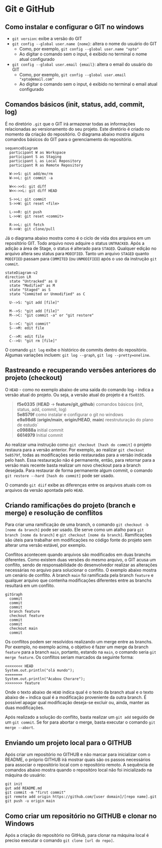 # Git e GitHub

## Como instalar e configurar o GIT no windows

- `git version`: exibe a versão do GIT
- `git config --global user.name {nome}`: altera o nome do usuário do GIT
  - Como, por exemplo, `git config --global user.name "xpto"`
  - Ao digitar o comando sem o input, é exibido no terminal o nome atual configurado
- `git config --global user.email {email}`: altera o email do usuário do GIT
  - Como, por exemplo, `git config --global user.email "xpto@email.com"`
  - Ao digitar o comando sem o input, é exibido no terminal o email atual configurado

## Comandos básicos (init, status, add, commit, log)

É no diretório `.git` que o GIT irá armazenar todas as informações relacionadas ao versionamento do seu projeto. Este diretório é criado no momento da criação do repositório. O diagrama abaixo mostra alguns comandos básicos do GIT para o gerenciamento do repositório.

```mermaid
sequenceDiagram
  participant W as Workspace
  participant S as Staging
  participant L as Local Repository
  participant R as Remote Repository

  W->>S: git add/mv/rm
  W->>L: git commit -a

  W<<->>S: git diff
  W<<->>L: git diff HEAD

  S->>L: git commit
  S->>W: git reset <file>

  L->>R: git push
  L->>W: git reset <commit>

  R->>L: git fetch
  R->>W: git clone/pull
```

Já o diagrama abaixo mostra como é o ciclo de vida dos arquivos em um repositório GIT. Todo arquivo novo adquire o status `UNTRACKED`. Após a adição a área de Stage, o status é alterado para `STAGED`. Qualquer edição no arquivo altera seu status para `MODIFIED`. Tanto um arquivo `STAGED` quanto `MODIFIED` passam para `COMMITED` (ou `UNMODIFIED`) após o uso da instrução `git commit`.

```mermaid
stateDiagram-v2
direction LR
  state "Untracked" as U
  state "Modified" as M
  state "Staged" as S
  state "Commited or Unmodified" as C

  U-->S: "git add [file]"
  
  M-->S: "git add [file]"
  M-->C: "git commit -a" or "git restore"

  S-->C: "git commit"
  S-->M: edit file

  C-->M: edit file
  C-->U: "git rm [file]"
```

O comando `git log` exibe o histórico de commits dentro do repositório. Algumas variações incluem: `git log --graph`, `git log --pretty=oneline`.

## Rastreando e recuperando versões anteriores do projeto (checkout)

O `HEAD` - como no exemplo abaixo de uma saída do comando log - indica a versão atual do projeto. Ou seja, a versão atual do projeto é a `f5e0335`.

>
> **f5e0335** (**HEAD** -> **feature/git_github**) comandos básicos (init, status, add, commit, log)  
> **5e8579f** como instalar e configurar o git no windows  
> **e9a98d8** (**origin/main**, **origin/HEAD**, **main**) reestruturação do plano de estudo`  
> **c09888a** initial commit  
> **6614979** Initial commit
>

Ao realizar uma instrução como `git checkout [hash do commit]` o projeto restaura para a versão anterior. Por exemplo, ao realizar `git checkout 5e8579f`, todas as modificações serão restauradas para a versão indicada pelo hash. Essa restauração não é permanente, então, para retornar para a versão mais recente basta realizar um novo checkout para a branch desejada. Para restaurar de forma permanente algum commit, o comando `git restore --hard [hash do commit]` pode ser usado.

O comando `git diif` exibe as diferenças entre os arquivos atuais com os arquivos da versão apontada pelo `HEAD`.

## Criando ramificações do projeto (branch e merge) e resolução de conflitos

Para criar uma ramificação de uma branch, o comando `git checkout -b [nome da branch]` pode ser usado. Ele serve como um atalho para `git branch [nome da branch]` e `git checkout [nome da branch]`. Ramificações são úteis para trabalhar em modificações no código fonte do projeto sem alterar uma versão estável, por exemplo.  

Conflitos acontecem quando arquivos são modificados em duas branchs diferentes. Como existem duas versões do mesmo arquivo, o GIT acusa um conflito, sendo de responsabilidade do desenvolvedor realizar as alterações necessárias no arquivo para solucionar o conflito. O exemplo abaixo mostra um cenário de conflito. A branch `main` foi ramificada pela branch `feature` e qualquer arquivo que contenha modificações diferentes entre as branchs resultará em um conflito.

```mermaid
gitGraph
  commit
  commit
  commit
  branch feature
  checkout feature
  commit
  commit
  checkout main
  commit
```

Os conflitos podem ser resolvidos realizando um merge entre as branchs. Por exemplo, no exemplo acima, o objetivo é fazer um merge da branch `feature` para a branch `main`, portanto, estando na `main`, o comando seria `git merge feature`. Os conflitos seriam marcados da seguinte forma:

```text
<<<<<<<< HEAD
System.out.println("olá mundo");
========
System.out.println("Acabou Chorare");
>>>>>>>> feature
```

Onde o texto abaixo de `HEAD` indica qual é o texto da branch atual e o texto abaixo de `=` indica qual é a modificação proveniente da outra branch. É possível apagar qual modificação deseja-se excluir ou, ainda, manter as duas modificações.  

Após realizado a solução do conflito, basta realizar um `git add` seguido de um `git commit`. Se for para abortar o merge, basta executar o comando `git merge --abort`.

## Enviando um projeto local para o GITHUB

Após criar um repositório no GITHUB e não marcar para inicializar com o README, o próprio GITHUB irá mostrar quais são os passos necessários para associar o repositório local com o repositório remoto. A sequência de comandos abaixo mostra quando o repositóro local não foi inicializado na máquina do usuário:

```text
git init
gut add README.md
git commit -m "first commit"
git remote add origin https://github.com/[user domain]/[repo name].git
git push -u origin main
```

## Como criar um repositório no GITHUB e clonar no Windows

Após a criação do repositório no GitHub, para clonar na máquina local é preciso executar o comando `git clone [url do repo]`.
